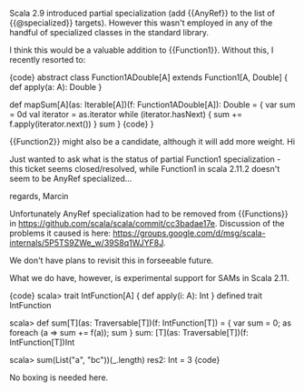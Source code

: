 Scala 2.9 introduced partial specialization (add {{AnyRef}} to the list of {{@specialized}} targets). However this wasn't employed in any of the handful of specialized classes in the standard library.

I think this would be a valuable addition to {{Function1}}. Without this, I recently resorted to:

{code}
abstract class Function1ADouble[A] extends Function1[A, Double] {
  def apply(a: A): Double
}

def mapSum[A](as: Iterable[A])(f: Function1ADouble[A]): Double = {
    var sum = 0d
    val iterator = as.iterator
    while (iterator.hasNext) {
      sum += f.apply(iterator.next())
    }
    sum
}
{code}
}

{{Function2}} might also be a candidate, although it will add more weight.
Hi

Just wanted to ask what is the status of partial Function1 specialization - this ticket seems closed/resolved, while Function1 in scala 2.11.2 doesn't seem to be AnyRef specialized...

regards, 
Marcin

Unfortunately AnyRef specialization had to be removed from {{Functions}} in https://github.com/scala/scala/commit/cc3badae17e. Discussion of the problems it caused is here: https://groups.google.com/d/msg/scala-internals/5P5TS9ZWe_w/39S8q1WJYF8J.

We don't have plans to revisit this in forseeable future.

What we do have, however, is experimental support for SAMs in Scala 2.11.

{code}
scala> trait IntFunction[A] { def apply(i: A): Int }
defined trait IntFunction

scala> def sum[T](as: Traversable[T])(f: IntFunction[T]) = { var sum = 0; as foreach (a => sum += f(a)); sum }
sum: [T](as: Traversable[T])(f: IntFunction[T])Int

scala> sum(List("a", "bc"))(_.length)
res2: Int = 3
{code}

No boxing is needed here.
